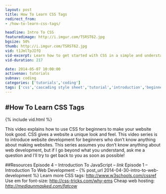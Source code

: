 ```yaml
---
layout: post
title: How To Learn CSS Tags
redirect_from:
- /how-to-learn-css-tags/

headline: Intro To CSS
featuredimage: http://i.imgur.com/TSRST62.jpg
bgsize: 50%
thumb: http://i.imgur.com/TSRST62.jpg
vid: t1JmlTpJIfQ
vid-excerpt: Learn how to get started with CSS in a simple and understandable video tutorial.
vid-duration: 217

date: 2014-05-07 10:00:00
activenav: tutorials
subnav: coding
categories: ['tutorials','coding']
tags: ['css','cascading style sheet','tutorial','introduction','beginner','web design','web development']
---
```

#How To Learn CSS Tags
---

{% include vid.html %}

This video explains how to use CSS for beginners to make your website look good. CSS gives a website a unique look and feel. This video series is to introduce website development for beginners who don’t know anything about making websites. This series assumes you don’t know anything about web development, but if I go beyond what you understand, ask me a question and I’ll try to get back to you as soon as possible!

##Resources
Episode 4 – Introduction To JavaScript – *link*
Episode 1 – Introduction To Web Development – {% post_url 2014-04-30-intro-to-web-development %}
Learn more CSS tags: <http://www.w3schools.com/cssref>
Use em for font-size: <http://css-tricks.com/why-ems>
Cheap web hosting: *http://mediaunmasked.com/fatcow*